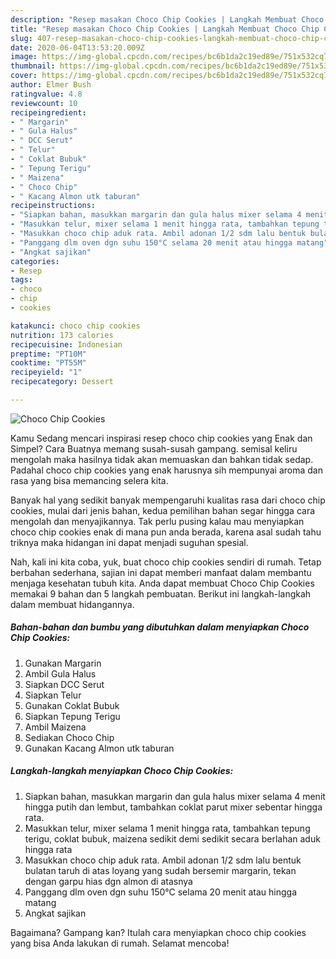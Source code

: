 ```yaml
---
description: "Resep masakan Choco Chip Cookies | Langkah Membuat Choco Chip Cookies Yang Enak Dan Lezat"
title: "Resep masakan Choco Chip Cookies | Langkah Membuat Choco Chip Cookies Yang Enak Dan Lezat"
slug: 407-resep-masakan-choco-chip-cookies-langkah-membuat-choco-chip-cookies-yang-enak-dan-lezat
date: 2020-06-04T13:53:20.009Z
image: https://img-global.cpcdn.com/recipes/bc6b1da2c19ed89e/751x532cq70/choco-chip-cookies-foto-resep-utama.jpg
thumbnail: https://img-global.cpcdn.com/recipes/bc6b1da2c19ed89e/751x532cq70/choco-chip-cookies-foto-resep-utama.jpg
cover: https://img-global.cpcdn.com/recipes/bc6b1da2c19ed89e/751x532cq70/choco-chip-cookies-foto-resep-utama.jpg
author: Elmer Bush
ratingvalue: 4.8
reviewcount: 10
recipeingredient:
- " Margarin"
- " Gula Halus"
- " DCC Serut"
- " Telur"
- " Coklat Bubuk"
- " Tepung Terigu"
- " Maizena"
- " Choco Chip"
- " Kacang Almon utk taburan"
recipeinstructions:
- "Siapkan bahan, masukkan margarin dan gula halus mixer selama 4 menit hingga putih dan lembut, tambahkan coklat parut mixer sebentar hingga rata."
- "Masukkan telur, mixer selama 1 menit hingga rata, tambahkan tepung terigu, coklat bubuk, maizena sedikit demi sedikit secara berlahan aduk hingga rata"
- "Masukkan choco chip aduk rata. Ambil adonan 1/2 sdm lalu bentuk bulatan taruh di atas loyang yang sudah bersemir margarin, tekan dengan garpu hias dgn almon di atasnya"
- "Panggang dlm oven dgn suhu 150°C selama 20 menit atau hingga matang"
- "Angkat sajikan"
categories:
- Resep
tags:
- choco
- chip
- cookies

katakunci: choco chip cookies 
nutrition: 173 calories
recipecuisine: Indonesian
preptime: "PT10M"
cooktime: "PT55M"
recipeyield: "1"
recipecategory: Dessert

---
```



![Choco Chip Cookies](https://img-global.cpcdn.com/recipes/bc6b1da2c19ed89e/751x532cq70/choco-chip-cookies-foto-resep-utama.jpg)

Kamu Sedang mencari inspirasi resep choco chip cookies yang Enak dan Simpel? Cara Buatnya memang susah-susah gampang. semisal keliru mengolah maka hasilnya tidak akan memuaskan dan bahkan tidak sedap. Padahal choco chip cookies yang enak harusnya sih mempunyai aroma dan rasa yang bisa memancing selera kita.



Banyak hal yang sedikit banyak mempengaruhi kualitas rasa dari choco chip cookies, mulai dari jenis bahan, kedua pemilihan bahan segar hingga cara mengolah dan menyajikannya. Tak perlu pusing kalau mau menyiapkan choco chip cookies enak di mana pun anda berada, karena asal sudah tahu triknya maka hidangan ini dapat menjadi suguhan spesial.


Nah, kali ini kita coba, yuk, buat choco chip cookies sendiri di rumah. Tetap berbahan sederhana, sajian ini dapat memberi manfaat dalam membantu menjaga kesehatan tubuh kita. Anda dapat membuat Choco Chip Cookies memakai 9 bahan dan 5 langkah pembuatan. Berikut ini langkah-langkah dalam membuat hidangannya.

<!--inarticleads1-->

##### Bahan-bahan dan bumbu yang dibutuhkan dalam menyiapkan Choco Chip Cookies:

1. Gunakan  Margarin
1. Ambil  Gula Halus
1. Siapkan  DCC Serut
1. Siapkan  Telur
1. Gunakan  Coklat Bubuk
1. Siapkan  Tepung Terigu
1. Ambil  Maizena
1. Sediakan  Choco Chip
1. Gunakan  Kacang Almon utk taburan




<!--inarticleads2-->

##### Langkah-langkah menyiapkan Choco Chip Cookies:

1. Siapkan bahan, masukkan margarin dan gula halus mixer selama 4 menit hingga putih dan lembut, tambahkan coklat parut mixer sebentar hingga rata.
1. Masukkan telur, mixer selama 1 menit hingga rata, tambahkan tepung terigu, coklat bubuk, maizena sedikit demi sedikit secara berlahan aduk hingga rata
1. Masukkan choco chip aduk rata. Ambil adonan 1/2 sdm lalu bentuk bulatan taruh di atas loyang yang sudah bersemir margarin, tekan dengan garpu hias dgn almon di atasnya
1. Panggang dlm oven dgn suhu 150°C selama 20 menit atau hingga matang
1. Angkat sajikan




Bagaimana? Gampang kan? Itulah cara menyiapkan choco chip cookies yang bisa Anda lakukan di rumah. Selamat mencoba!
